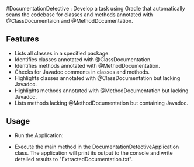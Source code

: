 #DocumentationDetective
: Develop a task using Gradle that automatically scans the codebase for classes and methods annotated with @ClassDocumentaion and @MethodDocumentation.


## Features
- Lists all classes in a specified package.
- Identifies classes annotated with @ClassDocumentation.
- Identifies methods annotated with @MethodDocumentation.
- Checks for Javadoc comments in classes and methods.
- Highlights classes annotated with @ClassDocumentation but lacking Javadoc.
- Highlights methods annotated with @MethodDocumentation but lacking Javadoc.
- Lists methods lacking @MethodDocumentation but containing Javadoc.


## Usage
- Run the Application:

- Execute the main method in the DocumentationDetectiveApplication class.
The application will print its output to the console and write detailed results to "ExtractedDocumentation.txt".
